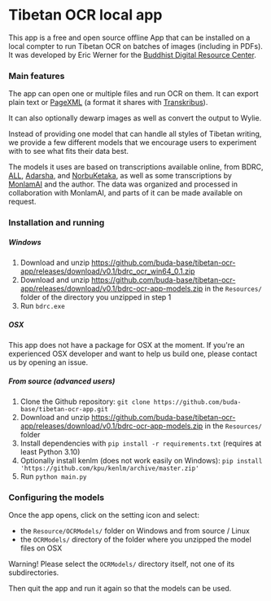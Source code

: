 # Tibetan OCR local app

This app is a free and open source offline App that can be installed on a local compter to run Tibetan OCR on batches of images (including in PDFs). It was developed by Eric Werner for the [Buddhist Digital Resource Center](https://www.bdrc.io).

### Main features

The app can open one or multiple files and run OCR on them. It can export plain text or [PageXML](https://github.com/PRImA-Research-Lab/PAGE-XML) (a format it shares with [Transkribus](https://www.transkribus.org/)). 

It can also optionally dewarp images as well as convert the output to Wylie.

Instead of providing one model that can handle all styles of Tibetan writing, we provide a few different models that we encourage users to experiment with to see what fits their data best.

The models it uses are based on transcriptions available online, from BDRC, [ALL](https://asianlegacylibrary.org/), [Adarsha](https://adarshah.org/), and [NorbuKetaka](http://purl.bdrc.io/resource/PR1ER1), as well as some transcriptions by [MonlamAI](https://monlam.ai/) and the author. The data was organized and processed in collaboration with MonlamAI, and parts of it can be made available on request.

### Installation and running

##### Windows

1. Download and unzip https://github.com/buda-base/tibetan-ocr-app/releases/download/v0.1/bdrc_ocr_win64_0.1.zip
2. Download and unzip https://github.com/buda-base/tibetan-ocr-app/releases/download/v0.1/bdrc-ocr-app-models.zip in the `Resources/` folder of the directory you unzipped in step 1
3. Run `bdrc.exe`

##### OSX

This app does not have a package for OSX at the moment. If you're an experienced OSX developer and want to help us build one, please contact us by opening an issue.

##### From source (advanced users)

1. Clone the Github repository: `git clone https://github.com/buda-base/tibetan-ocr-app.git`
2. Download and unzip https://github.com/buda-base/tibetan-ocr-app/releases/download/v0.1/bdrc-ocr-app-models.zip in the `Resources/` folder
3. Install dependencies with `pip install -r requirements.txt` (requires at least Python 3.10)
4. Optionally install kenlm (does not work easily on Windows): `pip install 'https://github.com/kpu/kenlm/archive/master.zip'`
5. Run `python main.py`

### Configuring the models

Once the app opens, click on the setting icon and select:
- the `Resource/OCRModels/` folder on Windows and from source / Linux
- the `OCRModels/` directory of the folder where you unzipped the model files on OSX

Warning! Please select the `OCRModels/` directory itself, not one of its subdirectories.

Then quit the app and run it again so that the models can be used.